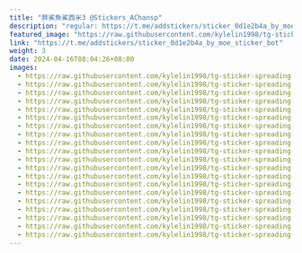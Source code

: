 ```yaml
---
title: "胖鯊魚鯊西米3 @Stickers_AChansp"
description: "regular: https://t.me/addstickers/sticker_0d1e2b4a_by_moe_sticker_bot"
featured_image: "https://raw.githubusercontent.com/kylelin1998/tg-sticker-spreading-worldwide-images/main/img/83b01446-7120-4531-85b9-b606297fbc69.jpg"
link: "https://t.me/addstickers/sticker_0d1e2b4a_by_moe_sticker_bot"
weight: 3
date: 2024-04-16T08:04:26+08:00
images:
  - https://raw.githubusercontent.com/kylelin1998/tg-sticker-spreading-worldwide-images/main/img/83b01446-7120-4531-85b9-b606297fbc69.jpg
  - https://raw.githubusercontent.com/kylelin1998/tg-sticker-spreading-worldwide-images/main/img/c3a7e09f-7db9-427e-a41c-85dfc52c72f4.jpg
  - https://raw.githubusercontent.com/kylelin1998/tg-sticker-spreading-worldwide-images/main/img/fa7f5fe6-4d64-4424-97c4-57a385e6787b.jpg
  - https://raw.githubusercontent.com/kylelin1998/tg-sticker-spreading-worldwide-images/main/img/77948c3e-0ef7-47a7-8f53-1db811014090.jpg
  - https://raw.githubusercontent.com/kylelin1998/tg-sticker-spreading-worldwide-images/main/img/1a6aa501-84e3-4119-8ea7-e613943565f7.jpg
  - https://raw.githubusercontent.com/kylelin1998/tg-sticker-spreading-worldwide-images/main/img/29e6c172-6246-4bef-a64b-2ce8785a9111.jpg
  - https://raw.githubusercontent.com/kylelin1998/tg-sticker-spreading-worldwide-images/main/img/9a302fe2-fc7f-4ef8-a3bd-858f2ebe0ddb.jpg
  - https://raw.githubusercontent.com/kylelin1998/tg-sticker-spreading-worldwide-images/main/img/73e77c90-1d8e-46b0-9deb-d01c2500dab3.jpg
  - https://raw.githubusercontent.com/kylelin1998/tg-sticker-spreading-worldwide-images/main/img/e91daf88-fa01-49d9-91e3-6ecbdfbc9aca.jpg
  - https://raw.githubusercontent.com/kylelin1998/tg-sticker-spreading-worldwide-images/main/img/7e6e44a7-1c50-4827-b193-0f180a2ced7e.jpg
  - https://raw.githubusercontent.com/kylelin1998/tg-sticker-spreading-worldwide-images/main/img/feb7574e-306c-4f0f-8b80-389c9bc766e2.jpg
  - https://raw.githubusercontent.com/kylelin1998/tg-sticker-spreading-worldwide-images/main/img/d394f931-0233-4397-b977-4056b7e9b488.jpg
  - https://raw.githubusercontent.com/kylelin1998/tg-sticker-spreading-worldwide-images/main/img/773eb145-764c-47d1-a632-a79283ebba96.jpg
  - https://raw.githubusercontent.com/kylelin1998/tg-sticker-spreading-worldwide-images/main/img/63c9cd02-553f-4576-9fbd-910096961cc5.jpg
  - https://raw.githubusercontent.com/kylelin1998/tg-sticker-spreading-worldwide-images/main/img/a9ad1a1e-26c1-4f4f-a00e-bb8d77f40d33.jpg
  - https://raw.githubusercontent.com/kylelin1998/tg-sticker-spreading-worldwide-images/main/img/c9ff7858-1d77-4957-be96-2bd2be00b291.jpg
  - https://raw.githubusercontent.com/kylelin1998/tg-sticker-spreading-worldwide-images/main/img/d2c07814-aad2-4e9d-957a-62989f45cb53.jpg
  - https://raw.githubusercontent.com/kylelin1998/tg-sticker-spreading-worldwide-images/main/img/b9858793-057c-4f49-aab8-7f06016ffd11.jpg
  - https://raw.githubusercontent.com/kylelin1998/tg-sticker-spreading-worldwide-images/main/img/5580e8f5-7520-45b8-9ac2-79d6c9effc1a.jpg
  - https://raw.githubusercontent.com/kylelin1998/tg-sticker-spreading-worldwide-images/main/img/19f39752-653f-4096-a449-5b0bb5ca4640.jpg
---
```

